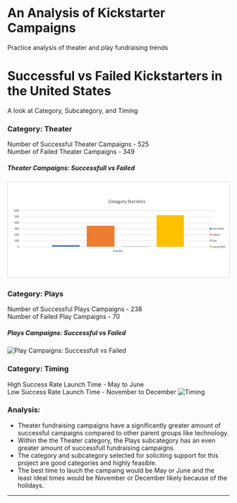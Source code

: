 # An Analysis of Kickstarter Campaigns
Practice analysis of theater and play fundraising trends

# Successful vs Failed Kickstarters in the United States
A look at Category, Subcategory, and Timing

### Category: Theater 

Number of Successful Theater Campaigns - 525    
Number of Failed Theater Campaigns - 349

##### Theater Campaigns: Successfull vs Failed
![Theater Campains Successfull vs Failed](TheaterCampaignsSvF.png)
### Category: Plays
Number of Successful Plays Campaigns - 238  
Number of Failed Play Campaigns - 70

##### Plays Campaigns: Successful vs Failed
![Play Campaigns: Successfull vs Failed](/Users/hannah/kickstarter-analysis/SubcategoryStatistics.png)

### Category: Timing

High Success Rate Launch Time - May to June     
Low Success Rate Launch Time -  November to December
![Timing](/Users/hannah/kickstarter-analysis/OutcomeBasedOnLaunchDateModule1.3.png)

### Analysis:

* Theater fundraising campaigns have a significantly greater amount of successful campaigns compared to other parent groups like technology. 
* Within the the Theater category, the Plays subcategory has an even greater amount of successfull fundraising campaigns.
* The category and subcategory selected for soliciting support for this project are good categories and highly feasible.
* The best time to lauch the campaing would be May or June and the least ideal times would be November or December likely because of the holidays.
---
